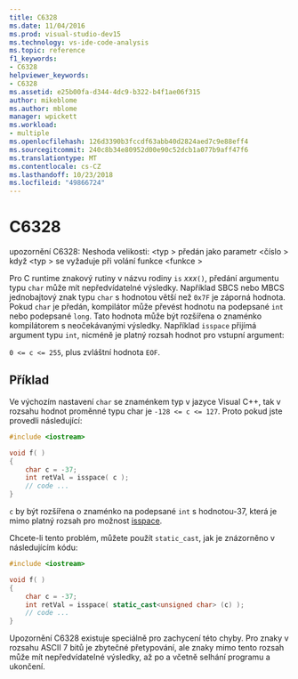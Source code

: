 ```yaml
---
title: C6328
ms.date: 11/04/2016
ms.prod: visual-studio-dev15
ms.technology: vs-ide-code-analysis
ms.topic: reference
f1_keywords:
- C6328
helpviewer_keywords:
- C6328
ms.assetid: e25b00fa-d344-4dc9-b322-b4f1ae06f315
author: mikeblome
ms.author: mblome
manager: wpickett
ms.workload:
- multiple
ms.openlocfilehash: 126d3390b3fccdf63abb40d2824aed7c9e88eff4
ms.sourcegitcommit: 240c8b34e80952d00e90c52dcb1a077b9aff47f6
ms.translationtype: MT
ms.contentlocale: cs-CZ
ms.lasthandoff: 10/23/2018
ms.locfileid: "49866724"
---
```

# <a name="c6328"></a>C6328
upozornění C6328: Neshoda velikosti: \<typ > předán jako parametr \<číslo > když \<typ > se vyžaduje při volání funkce \<funkce >

 Pro C runtime znakový rutiny v názvu rodiny `is` *xxx*`()`, předání argumentu typu `char` může mít nepředvídatelné výsledky. Například SBCS nebo MBCS jednobajtový znak typu `char` s hodnotou větší než `0x7F` je záporná hodnota. Pokud `char` je předán, kompilátor může převést hodnotu na podepsané `int` nebo podepsané `long`. Tato hodnota může být rozšířena o znaménko kompilátorem s neočekávanými výsledky. Například `isspace` přijímá argument typu `int`, nicméně je platný rozsah hodnot pro vstupní argument:

 `0 <= c <= 255`, plus zvláštní hodnota `EOF`.

## <a name="example"></a>Příklad
 Ve výchozím nastavení `char` se znaménkem typ v jazyce Visual C++, tak v rozsahu hodnot proměnné typu char je `-128 <= c <= 127`. Proto pokud jste provedli následující:

```cpp
#include <iostream>

void f( )
{
    char c = -37;
    int retVal = isspace( c );
    // code ...
}
```

 `c` by být rozšířena o znaménko na podepsané `int` s hodnotou-37, která je mimo platný rozsah pro možnost [isspace](/cpp/standard-library/locale-functions#isspace).

 Chcete-li tento problém, můžete použít `static_cast`, jak je znázorněno v následujícím kódu:

```cpp
#include <iostream>

void f( )
{
    char c = -37;
    int retVal = isspace( static_cast<unsigned char> (c) );
    // code ...
}
```

 Upozornění C6328 existuje speciálně pro zachycení této chyby. Pro znaky v rozsahu ASCII 7 bitů je zbytečné přetypování, ale znaky mimo tento rozsah může mít nepředvídatelné výsledky, až po a včetně selhání programu a ukončení.
